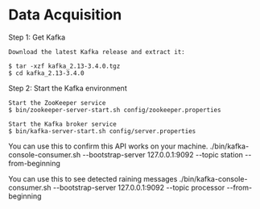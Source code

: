 # Data Acquisition


Step 1: Get Kafka

	Download the latest Kafka release and extract it:

	$ tar -xzf kafka_2.13-3.4.0.tgz
	$ cd kafka_2.13-3.4.0
	
Step 2: Start the Kafka environment

	Start the ZooKeeper service
	$ bin/zookeeper-server-start.sh config/zookeeper.properties
	
	Start the Kafka broker service
	$ bin/kafka-server-start.sh config/server.properties
	
	
You can use this to confirm this API works on your machine.
	./bin/kafka-console-consumer.sh --bootstrap-server 127.0.0.1:9092 --topic station --from-beginning
	
	
You can use this to see detected raining messages 
	./bin/kafka-console-consumer.sh --bootstrap-server 127.0.0.1:9092 --topic processor --from-beginning
	

